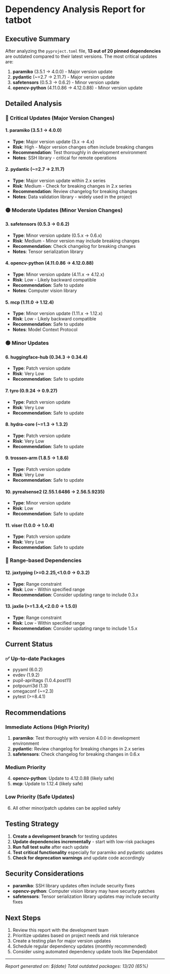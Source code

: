 # Dependency Analysis Report for tatbot

## Executive Summary

After analyzing the `pyproject.toml` file, **13 out of 20 pinned dependencies** are outdated compared to their latest versions. The most critical updates are:

1. **paramiko** (3.5.1 → 4.0.0) - Major version update
2. **pydantic** (~=2.7 → 2.11.7) - Major version update  
3. **safetensors** (0.5.3 → 0.6.2) - Minor version update
4. **opencv-python** (4.11.0.86 → 4.12.0.88) - Minor version update

## Detailed Analysis

### 🔴 Critical Updates (Major Version Changes)

#### 1. paramiko (3.5.1 → 4.0.0)
- **Type**: Major version update (3.x → 4.x)
- **Risk**: High - Major version changes often include breaking changes
- **Recommendation**: Test thoroughly in development environment
- **Notes**: SSH library - critical for remote operations

#### 2. pydantic (~=2.7 → 2.11.7)
- **Type**: Major version update within 2.x series
- **Risk**: Medium - Check for breaking changes in 2.x series
- **Recommendation**: Review changelog for breaking changes
- **Notes**: Data validation library - widely used in the project

### 🟡 Moderate Updates (Minor Version Changes)

#### 3. safetensors (0.5.3 → 0.6.2)
- **Type**: Minor version update (0.5.x → 0.6.x)
- **Risk**: Medium - Minor version may include breaking changes
- **Recommendation**: Check changelog for breaking changes
- **Notes**: Tensor serialization library

#### 4. opencv-python (4.11.0.86 → 4.12.0.88)
- **Type**: Minor version update (4.11.x → 4.12.x)
- **Risk**: Low - Likely backward compatible
- **Recommendation**: Safe to update
- **Notes**: Computer vision library

#### 5. mcp (1.11.0 → 1.12.4)
- **Type**: Minor version update (1.11.x → 1.12.x)
- **Risk**: Low - Likely backward compatible
- **Recommendation**: Safe to update
- **Notes**: Model Context Protocol

### 🟢 Minor Updates

#### 6. huggingface-hub (0.34.3 → 0.34.4)
- **Type**: Patch version update
- **Risk**: Very Low
- **Recommendation**: Safe to update

#### 7. tyro (0.9.24 → 0.9.27)
- **Type**: Patch version update
- **Risk**: Very Low
- **Recommendation**: Safe to update

#### 8. hydra-core (~=1.3 → 1.3.2)
- **Type**: Patch version update
- **Risk**: Very Low
- **Recommendation**: Safe to update

#### 9. trossen-arm (1.8.5 → 1.8.6)
- **Type**: Patch version update
- **Risk**: Very Low
- **Recommendation**: Safe to update

#### 10. pyrealsense2 (2.55.1.6486 → 2.56.5.9235)
- **Type**: Minor version update
- **Risk**: Low
- **Recommendation**: Safe to update

#### 11. viser (1.0.0 → 1.0.4)
- **Type**: Patch version update
- **Risk**: Very Low
- **Recommendation**: Safe to update

### 🔵 Range-based Dependencies

#### 12. jaxtyping (>=0.2.25,<1.0.0 → 0.3.2)
- **Type**: Range constraint
- **Risk**: Low - Within specified range
- **Recommendation**: Consider updating range to include 0.3.x

#### 13. jaxlie (>=1.3.4,<2.0.0 → 1.5.0)
- **Type**: Range constraint
- **Risk**: Low - Within specified range
- **Recommendation**: Consider updating range to include 1.5.x

## Current Status

### ✅ Up-to-date Packages
- pyyaml (6.0.2)
- evdev (1.9.2)
- pupil-apriltags (1.0.4.post11)
- potpourri3d (1.3)
- omegaconf (~=2.3)
- pytest (>=8.4.1)

## Recommendations

### Immediate Actions (High Priority)
1. **paramiko**: Test thoroughly with version 4.0.0 in development environment
2. **pydantic**: Review changelog for breaking changes in 2.x series
3. **safetensors**: Check changelog for breaking changes in 0.6.x

### Medium Priority
4. **opencv-python**: Update to 4.12.0.88 (likely safe)
5. **mcp**: Update to 1.12.4 (likely safe)

### Low Priority (Safe Updates)
6. All other minor/patch updates can be applied safely

## Testing Strategy

1. **Create a development branch** for testing updates
2. **Update dependencies incrementally** - start with low-risk packages
3. **Run full test suite** after each update
4. **Test critical functionality** especially for paramiko and pydantic updates
5. **Check for deprecation warnings** and update code accordingly

## Security Considerations

- **paramiko**: SSH library updates often include security fixes
- **opencv-python**: Computer vision library may have security patches
- **safetensors**: Tensor serialization library updates may include security fixes

## Next Steps

1. Review this report with the development team
2. Prioritize updates based on project needs and risk tolerance
3. Create a testing plan for major version updates
4. Schedule regular dependency updates (monthly recommended)
5. Consider using automated dependency update tools like Dependabot

---
*Report generated on: $(date)*
*Total outdated packages: 13/20 (65%)*
